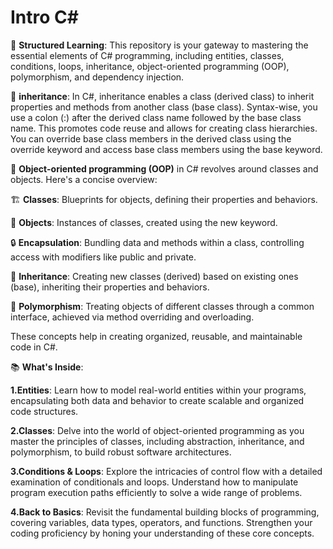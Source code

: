 # Intro C#

🌟 __Structured Learning__: This repository is your gateway to mastering the essential elements of C# programming, including entities, classes, conditions, loops, inheritance, object-oriented programming (OOP), polymorphism, and dependency injection. 



🔹 __inheritance__: In C#, inheritance enables a class (derived class) to inherit properties and methods from another class (base class). Syntax-wise, you use a colon (:) after the derived class name followed by the base class name. This promotes code reuse and allows for creating class hierarchies. You can override base class members in the derived class using the override keyword and access base class members using the base keyword.

🔹 __Object-oriented programming (OOP)__ in C# revolves around classes and objects. Here's a concise overview:

🏗️ __Classes__: Blueprints for objects, defining their properties and behaviors.

🔧 __Objects__: Instances of classes, created using the new keyword.

🔒 __Encapsulation__: Bundling data and methods within a class, controlling access with modifiers like public and private.

🔗 __Inheritance__: Creating new classes (derived) based on existing ones (base), inheriting their properties and behaviors.

🔄 __Polymorphism__: Treating objects of different classes through a common interface, achieved via method overriding and overloading.

These concepts help in creating organized, reusable, and maintainable code in C#.




📚 __What's Inside__:

__1.Entities__: Learn how to model real-world entities within your programs, encapsulating both data and behavior to create scalable and organized code structures.

__2.Classes__: Delve into the world of object-oriented programming as you master the principles of classes, including abstraction, inheritance, and polymorphism, to build robust software architectures.

__3.Conditions & Loops__: Explore the intricacies of control flow with a detailed examination of conditionals and loops. Understand how to manipulate program execution paths efficiently to solve a wide range of problems.

__4.Back to Basics__: Revisit the fundamental building blocks of programming, covering variables, data types, operators, and functions. Strengthen your coding proficiency by honing your understanding of these core concepts.


